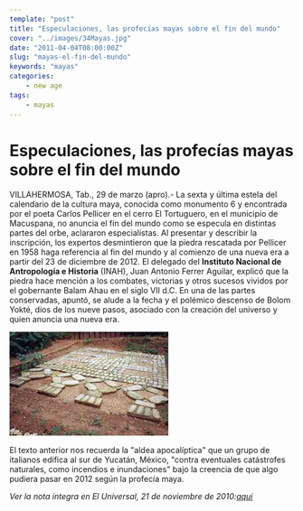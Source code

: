 ```yaml
---
template: "post"
title: "Especulaciones, las profecías mayas sobre el fin del mundo"
cover: "../images/34Mayas.jpg"
date: "2011-04-04T08:00:00Z"
slug: "mayas-el-fin-del-mundo"
keywords: "mayas"
categories: 
    - new age
tags:
    - mayas
---
```



# Especulaciones, las profecías mayas sobre el fin del mundo

VILLAHERMOSA, Tab., 29 de marzo (apro).- La sexta y última estela del calendario de la cultura maya, conocida como monumento 6  y encontrada por el poeta Carlos Pellicer en el cerro El Tortuguero, en el municipio de Macuspana, no anuncia el fin del mundo como se especula en distintas partes del orbe, aclararon especialistas.
Al presentar y describir la  inscripción, los expertos desmintieron que la piedra rescatada por Pellicer en 1958 haga referencia al fin del mundo  y al comienzo de una nueva era a partir del 23 de diciembre de 2012.
El delegado del **Instituto Nacional de Antropología e Historia** (INAH), Juan Antonio Ferrer Aguilar, explicó que la piedra hace mención a los combates, victorias y otros  sucesos vividos por el gobernante Balam Ahau  en el siglo VII d.C.
En una de las partes conservadas, apuntó, se alude  a la fecha y el polémico descenso de Bolom Yokté, dios de los nueve pasos, asociado con la creación del universo y quien anuncia una nueva era.


![Mayas](../images/34Mayas.jpg)


El texto anterior nos recuerda la "aldea apocalíptica" que un grupo de italianos edifica al sur de Yucatán, México, "contra eventuales catástrofes naturales, como incendios e inundaciones" bajo la creencia de que algo pudiera pasar en 2012 según la profecía maya.

*Ver la nota íntegra en El Universal, 21 de noviembre de 2010:[aqui](http://www.eluniversal.com.mx/estados/78698.html)*